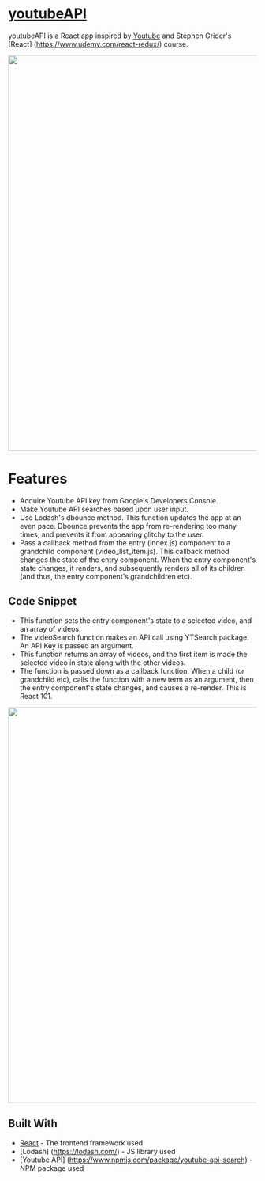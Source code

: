 # [youtubeAPI](https://marquez93.github.io/youtubeAPI/)

youtubeAPI is a React app inspired by [Youtube](https://www.youtube.com/) and Stephen Grider's [React] (https://www.udemy.com/react-redux/) course.

<p align="center"><img src="https://i.imgur.com/qYMCdyN.png" width="800px" /></p>

# Features

* Acquire Youtube API key from Google's Developers Console.
* Make Youtube API searches based upon user input.
* Use Lodash's dbounce method. This function updates the app at an even pace. Dbounce prevents the app from re-rendering too many times, and prevents it from appearing glitchy to the user.
* Pass a callback method from the entry (index.js) component to a grandchild component (video_list_item.js). This callback method changes the state of the entry component. When the entry component's state changes, it renders, and subsequently renders all of its children (and thus, the entry component's grandchildren etc).

## Code Snippet
* This function sets the entry component's state to a selected video, and an array of videos.
* The videoSearch function makes an API call using YTSearch package. An API Key is passed an argument.
* This function returns an array of videos, and the first item is made the selected video in state along with the other videos.
* The function is passed down as a callback function. When a child (or grandchild etc), calls the function with a new term as an argument, then the entry component's state changes, and causes a re-render. This is React 101.

<p align="center"><img src="https://i.imgur.com/a9rZPc4.png" width="800px" /></p>

## Built With

* [React](https://reactjs.org/docs/getting-started.html) - The frontend framework used
* [Lodash] (https://lodash.com/) - JS library used
* [Youtube API] (https://www.npmjs.com/package/youtube-api-search) - NPM package used
